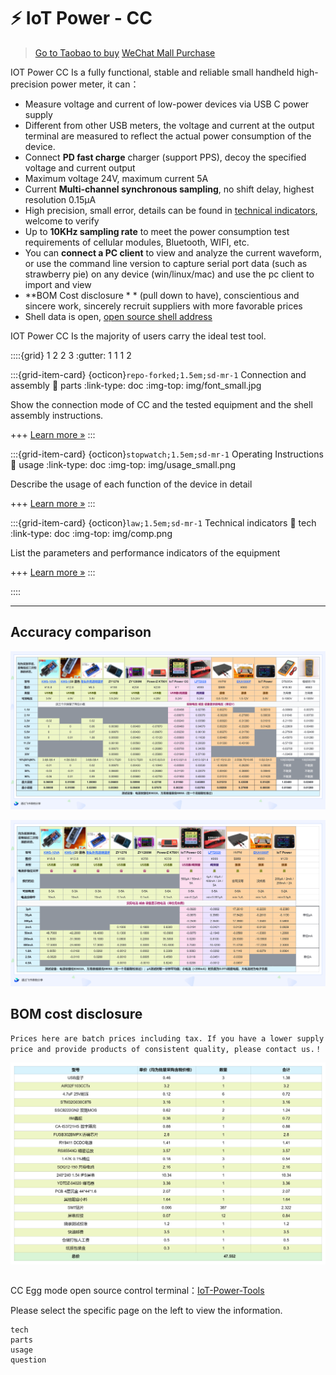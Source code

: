 # ⚡ IoT Power - CC

> [Go to Taobao to buy](https://item.taobao.com/item.htm?id=718378448520)
> [WeChat Mall Purchase](https://appc6kjfor22343.h5.xiaoeknow.com/v1/goods/goods_detail/SPU_ENT_1678672270GckvYWaVoUuX4)

IOT Power CC Is a fully functional, stable and reliable small handheld high-precision power meter, it can：

- Measure voltage and current of low-power devices via USB C power supply
- Different from other USB meters, the voltage and current at the output terminal are measured to reflect the actual power consumption of the device.
- Connect **PD fast charge** charger (support PPS), decoy the specified voltage and current output
- Maximum voltage 24V, maximum current 5A
- Current **Multi-channel synchronous sampling**, no shift delay, highest resolution 0.15μA
- High precision, small error, details can be found in [technical indicators](https://openluat.github.io/luatos-wiki-en/iotpower/cc/tech.html), welcome to verify
- Up to **10KHz sampling rate** to meet the power consumption test requirements of cellular modules, Bluetooth, WIFI, etc.
- You can **connect a PC client** to view and analyze the current waveform, or use the command line version to capture serial port data (such as strawberry pie) on any device (win/linux/mac) and use the pc client to import and view
- **BOM Cost disclosure * * (pull down to have), conscientious and sincere work, sincerely recruit suppliers with more favorable prices
- Shell data is open, [open source shell address](https://cdn.openluat-luatcommunity.openluat.com/attachment/20230515082541036_%E5%A4%96%E5%A3%B3%E8%B5%84%E6%96%99%E6%9B%B4%E6%96%B0.zip)

IOT Power CC Is the majority of users carry the ideal test tool.

::::{grid} 1 2 2 3
:gutter: 1 1 1 2

:::{grid-item-card} {octicon}`repo-forked;1.5em;sd-mr-1` Connection and assembly
:link: parts
:link-type: doc
:img-top: img/font_small.jpg

Show the connection mode of CC and the tested equipment and the shell assembly instructions.

+++
[Learn more »](parts)
:::

:::{grid-item-card} {octicon}`stopwatch;1.5em;sd-mr-1` Operating Instructions
:link: usage
:link-type: doc
:img-top: img/usage_small.png

Describe the usage of each function of the device in detail

+++
[Learn more »](usage)
:::

:::{grid-item-card} {octicon}`law;1.5em;sd-mr-1` Technical indicators
:link: tech
:link-type: doc
:img-top: img/comp.png

List the parameters and performance indicators of the equipment

+++
[Learn more »](tech)
:::

::::

---

## Accuracy comparison

![vtest](img/vtest.png)

![ctest](img/ctest.png)

## BOM cost disclosure

```{note}
Prices here are batch prices including tax. If you have a lower supply price and provide products of consistent quality, please contact us.！
```

![cost](img/cost.png)

```{rubric} More information
```

CC Egg mode open source control terminal：[IoT-Power-Tools](https://github.com/chenxuuu/IoT-Power-Tools)

Please select the specific page on the left to view the information.

```{toctree}
tech
parts
usage
question
```
